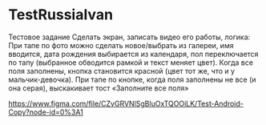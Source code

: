 # TestRussiaIvan
Тестовое задание
Сделать экран, записать видео его работы, логика:
При тапе по фото можно сделать новое/выбрать из галереи, имя вводится, дата рождения выбирается из календаря, пол переключается по тапу (выбранное обводится рамкой и текст меняет цвет). Когда все поля заполнены, кнопка становится красной (цвет тот же, что и у мальчик-девочка). При тапе по кнопке, когда поля заполнены не все (и она серая), выскакивает тост «Заполните все поля»

https://www.figma.com/file/CZvGRVNlSgBluOxTQOOiLK/Test-Android-Copy?node-id=0%3A1
